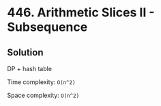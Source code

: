 # 446. Arithmetic Slices II - Subsequence

## Solution

DP + hash table

Time complexity: `O(n^2)`

Space complexity: `O(n^2)`
